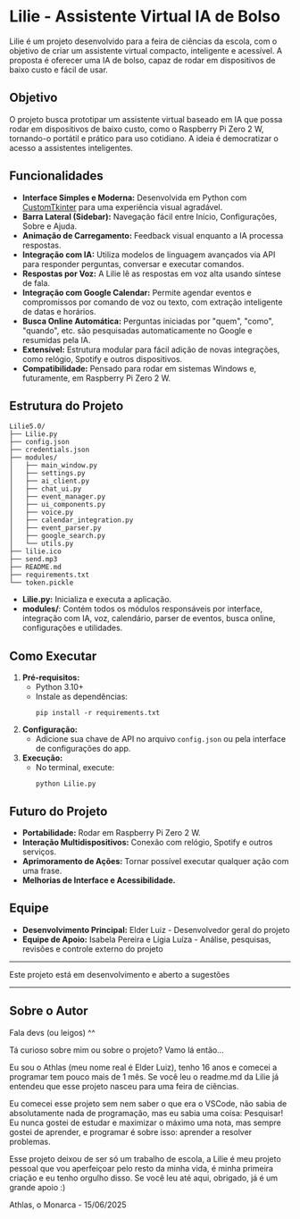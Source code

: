 # Lilie - Assistente Virtual IA de Bolso

Lilie é um projeto desenvolvido para a feira de ciências da escola, com o objetivo de criar um assistente virtual compacto, inteligente e acessível. A proposta é oferecer uma IA de bolso, capaz de rodar em dispositivos de baixo custo e fácil de usar.

## Objetivo

O projeto busca prototipar um assistente virtual baseado em IA que possa rodar em dispositivos de baixo custo, como o Raspberry Pi Zero 2 W, tornando-o portátil e prático para uso cotidiano. A ideia é democratizar o acesso a assistentes inteligentes.

## Funcionalidades

- **Interface Simples e Moderna:** Desenvolvida em Python com [CustomTkinter](https://github.com/TomSchimansky/CustomTkinter) para uma experiência visual agradável.
- **Barra Lateral (Sidebar):** Navegação fácil entre Início, Configurações, Sobre e Ajuda.
- **Animação de Carregamento:** Feedback visual enquanto a IA processa respostas.
- **Integração com IA:** Utiliza modelos de linguagem avançados via API para responder perguntas, conversar e executar comandos.
- **Respostas por Voz:** A Lilie lê as respostas em voz alta usando síntese de fala.
- **Integração com Google Calendar:** Permite agendar eventos e compromissos por comando de voz ou texto, com extração inteligente de datas e horários.
- **Busca Online Automática:** Perguntas iniciadas por "quem", "como", "quando", etc. são pesquisadas automaticamente no Google e resumidas pela IA.
- **Extensível:** Estrutura modular para fácil adição de novas integrações, como relógio, Spotify e outros dispositivos.
- **Compatibilidade:** Pensado para rodar em sistemas Windows e, futuramente, em Raspberry Pi Zero 2 W.

## Estrutura do Projeto

```
Lilie5.0/
├── Lilie.py
├── config.json
├── credentials.json
├── modules/
│   ├── main_window.py
│   ├── settings.py
│   ├── ai_client.py
│   ├── chat_ui.py
│   ├── event_manager.py
│   ├── ui_components.py
│   ├── voice.py
│   ├── calendar_integration.py
│   ├── event_parser.py
│   ├── google_search.py
│   └── utils.py
├── lilie.ico
├── send.mp3
├── README.md
├── requirements.txt
└── token.pickle
```

- **Lilie.py:** Inicializa e executa a aplicação.
- **modules/**: Contém todos os módulos responsáveis por interface, integração com IA, voz, calendário, parser de eventos, busca online, configurações e utilidades.

## Como Executar

1. **Pré-requisitos:**  
   - Python 3.10+
   - Instale as dependências:
     ```
     pip install -r requirements.txt
     ```
2. **Configuração:**  
   - Adicione sua chave de API no arquivo `config.json` ou pela interface de configurações do app.
3. **Execução:**  
   - No terminal, execute:
     ```
     python Lilie.py
     ```

## Futuro do Projeto

- **Portabilidade:** Rodar em Raspberry Pi Zero 2 W.
- **Interação Multidispositivos:** Conexão com relógio, Spotify e outros serviços.
- **Aprimoramento de Ações:** Tornar possível executar qualquer ação com uma frase.
- **Melhorias de Interface e Acessibilidade.**

## Equipe

- **Desenvolvimento Principal:** Elder Luiz - Desenvolvedor geral do projeto
- **Equipe de Apoio:** Isabela Pereira e Lígia Luíza - Análise, pesquisas, revisões e controle externo do projeto

---

Este projeto está em desenvolvimento e aberto a sugestões

---

## Sobre o Autor

Fala devs (ou leigos) ^^

Tá curioso sobre mim ou sobre o projeto? Vamo lá então...

Eu sou o Athlas (meu nome real é Elder Luiz), tenho 16 anos e comecei a programar tem pouco mais de 1 mês. Se você leu o readme.md da Lilie já entendeu que esse projeto nasceu para uma feira de ciências.

Eu comecei esse projeto sem nem saber o que era o VSCode, não sabia de absolutamente nada de programação, mas eu sabia uma coisa: Pesquisar! Eu nunca gostei de estudar e maximizar o máximo uma nota, mas sempre gostei de aprender, e programar é sobre isso: aprender a resolver problemas.

Esse projeto deixou de ser só um trabalho de escola, a Lilie é meu projeto pessoal que vou aperfeiçoar pelo resto da minha vida, é minha primeira criação e eu tenho orgulho disso. Se você leu até aqui, obrigado, já é um grande apoio :)

Athlas, o Monarca - 15/06/2025
